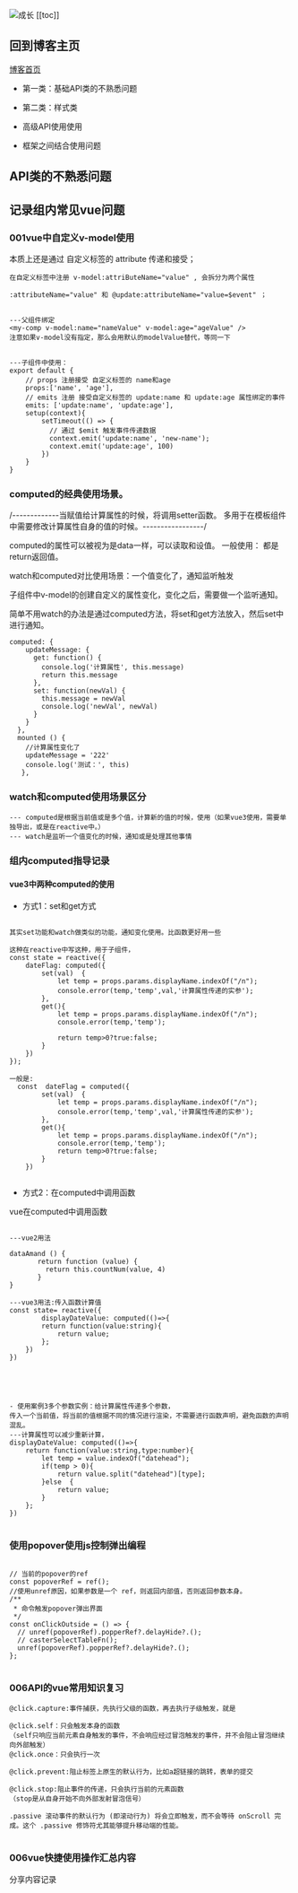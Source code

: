 ![成长](/images/home.png)
[[toc]]


## 回到博客主页
[博客首页](./../README.md)  

- 第一类：基础API类的不熟悉问题

- 第二类：样式类

- 高级API使用使用

- 框架之间结合使用问题



## API类的不熟悉问题


## 记录组内常见vue问题


### 001vue中自定义v-model使用
本质上还是通过 自定义标签的 attribute 传递和接受；
~~~
在自定义标签中注册 v-model:attriButeName="value" , 会拆分为两个属性

:attributeName="value" 和 @update:attributeName="value=$event" ；

~~~


~~~

---父组件绑定
<my-comp v-model:name="nameValue" v-model:age="ageValue" />
注意如果v-model没有指定，那么会用默认的modelValue替代，等同一下


---子组件中使用：
export default {
    // props 注册接受 自定义标签的 name和age 
    props:['name', 'age'],
    // emits 注册 接受自定义标签的 update:name 和 update:age 属性绑定的事件
    emits: ['update:name', 'update:age'],
    setup(context){
        setTimeout(() => {
          // 通过 $emit 触发事件传递数据
          context.emit('update:name', 'new-name');
          context.emit('update:age', 100)
        })
    }
}

~~~



### computed的经典使用场景。
/-------------当赋值给计算属性的时候，将调用setter函数。
多用于在模板组件中需要修改计算属性自身的值的时候。-----------------/

computed的属性可以被视为是data一样，可以读取和设值。
一般使用：
都是return返回值。


watch和computed对比使用场景：一个值变化了，通知监听触发

子组件中v-model的创建自定义的属性变化，变化之后，需要做一个监听通知。

简单不用watch的办法是通过computed方法，将set和get方法放入，然后set中进行通知。

~~~
computed: {
    updateMessage: {
      get: function() {
        console.log('计算属性', this.message)
        return this.message
      },
      set: function(newVal) {
        this.message = newVal
        console.log('newVal', newVal)
      }
    }
  },
  mounted () {
    //计算属性变化了
    updateMessage = '222'
    console.log('测试：', this)
   },
~~~

### watch和computed使用场景区分

~~~
--- computed是根据当前值或是多个值，计算新的值的时候，使用（如果vue3使用，需要单独导出，或是在reactive中。）
--- watch是监听一个值变化的时候，通知或是处理其他事情
~~~


### 组内computed指导记录

#### vue3中两种computed的使用
- 方式1：set和get方式

~~~

其实set功能和watch做类似的功能，通知变化使用。比函数更好用一些

这种在reactive中写这种，用于子组件，
const state = reactive({
    dateFlag: computed({
        set(val)  {
            let temp = props.params.displayName.indexOf("/n");
            console.error(temp,'temp',val,'计算属性传递的实参');
        },
        get(){
            let temp = props.params.displayName.indexOf("/n");
            console.error(temp,'temp');

            return temp>0?true:false;
        }
    })
});

一般是:
  const  dateFlag = computed({
        set(val)  {
            let temp = props.params.displayName.indexOf("/n");
            console.error(temp,'temp',val,'计算属性传递的实参');
        },
        get(){
            let temp = props.params.displayName.indexOf("/n");
            console.error(temp,'temp');
            return temp>0?true:false;
        }
    })


~~~



- 方式2：在computed中调用函数

vue在computed中调用函数

~~~

---vue2用法

dataAmand () {
       return function (value) {
         return this.countNum(value, 4)
       }
}

---vue3用法:传入函数计算值
const state= reactive({
        displayDateValue: computed(()=>{
        return function(value:string){
            return value;
        };
    })
})





- 使用案例3多个参数实例：给计算属性传递多个参数，
传入一个当前值，将当前的值根据不同的情况进行渲染，不需要进行函数声明，避免函数的声明混乱。
---计算属性可以减少重新计算，
displayDateValue: computed(()=>{
    return function(value:string,type:number){
        let temp = value.indexOf("datehead");
        if(temp > 0){
            return value.split("datehead")[type];
        }else  {
            return value;
        }
    };
})


~~~




### 使用popover使用js控制弹出编程
~~~

// 当前的popover的ref
const popoverRef = ref();
//使用unref原因，如果参数是一个 ref，则返回内部值，否则返回参数本身。
/**
 * 命令触发popover弹出界面
 */
const onClickOutside = () => {
  // unref(popoverRef).popperRef?.delayHide?.();
  // casterSelectTableFn();
  unref(popoverRef).popperRef?.delayHide?.();
};


~~~



### 006API的vue常用知识复习

~~~
@click.capture:事件捕获，先执行父级的函数，再去执行子级触发，就是

@click.self：只会触发本身的函数
（self只响应当前元素自身触发的事件，不会响应经过冒泡触发的事件，并不会阻止冒泡继续向外部触发）
@click.once：只会执行一次

@click.prevent:阻止标签上原生的默认行为，比如a超链接的跳转，表单的提交

@click.stop:阻止事件的传递，只会执行当前的元素函数
（stop是从自身开始不向外部发射冒泡信号）

.passive 滚动事件的默认行为 (即滚动行为) 将会立即触发，而不会等待 onScroll 完成。这个 .passive 修饰符尤其能够提升移动端的性能。


~~~


### 006vue快捷使用操作汇总内容
分享内容记录
